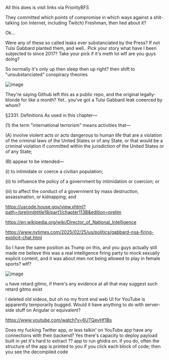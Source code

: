 All this does is visit links via PriorityBFS

They committed which points of compromise in which ways against a shit-talking (on Internet, including Twitch) Freshman, then lied about it?

Ok...

Were any of these so called leaks ever substanciated by the Press? If not Tulsi Gabbard planted them, and well.. Pick your story what have I been subjected to since 2017? Take your pick if it's meth lol wtf are you guys doing?

So normally it's only up then sleep then up right? then shift to "unsubstanciated" conspiracy theories

![image](https://github.com/user-attachments/assets/ec2b1fd1-e5a3-4ba9-89ac-7d68347fe8e7)

They're saying Github left this as a public repo, and the original legally-blonde for like a month? Yet.. you've got a Tulsi Gabbard leak coeerced by whom?

§2331. Definitions
As used in this chapter—

(1) the term "international terrorism" means activities that—

(A) involve violent acts or acts dangerous to human life that are a violation of the criminal laws of the United States or of any State, or that would be a criminal violation if committed within the jurisdiction of the United States or of any State;

(B) appear to be intended—

(i) to intimidate or coerce a civilian population;

(ii) to influence the policy of a government by intimidation or coercion; or

(iii) to affect the conduct of a government by mass destruction, assassination, or kidnapping; and

https://uscode.house.gov/view.xhtml?path=/prelim@title18/part1/chapter113B&edition=prelim


https://en.wikipedia.org/wiki/Director_of_National_Intelligence


https://www.nytimes.com/2025/02/25/us/politics/gabbard-nsa-firing-explicit-chat.html

So I have the same position as Trump on this, and you guys actually still made me believe this was a real intelligence firing party to mock sexually explicit content, and it was about men not being allowed to play in female sports? wtf?

![image](https://github.com/user-attachments/assets/cee3340b-0843-49b5-a6a9-f5f0b13c981a)

u have retard gitmo, if there's any evidence at all that may suggest such retard gitmo exist

I deleted old videos, but oh no my front end web UI for YouTube is apparently temporarily bugged. Would it have anything to do with server-side stuff on Angular or equivalent? 

https://www.youtube.com/watch?v=6UTQevHf1Bs

Does my fucking Twitter app, or less talkin' on YouTube app have any connections with their backend? Yes there's capacity to deploy payload built in yet it's hard to extract ?? app to run ghidra on. if you do, often the structure of the app is printed to you if you click each block of code; then you see the decompiled code
